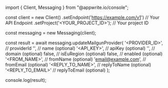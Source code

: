 import { Client, Messaging } from "@appwrite.io/console";

const client = new Client()
    .setEndpoint('https://example.com/v1') // Your API Endpoint
    .setProject('<YOUR_PROJECT_ID>'); // Your project ID

const messaging = new Messaging(client);

const result = await messaging.updateMailgunProvider(
    '<PROVIDER_ID>', // providerId
    '<NAME>', // name (optional)
    '<API_KEY>', // apiKey (optional)
    '<DOMAIN>', // domain (optional)
    false, // isEuRegion (optional)
    false, // enabled (optional)
    '<FROM_NAME>', // fromName (optional)
    'email@example.com', // fromEmail (optional)
    '<REPLY_TO_NAME>', // replyToName (optional)
    '<REPLY_TO_EMAIL>' // replyToEmail (optional)
);

console.log(result);

